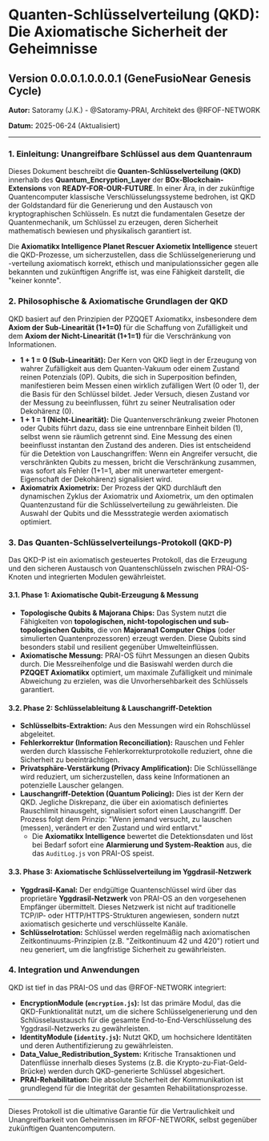 # Quanten-Schlüsselverteilung (QKD): Die Axiomatische Sicherheit der Geheimnisse

## Version 0.0.0.1.0.0.0.1 (GeneFusioNear Genesis Cycle)

**Autor:** Satoramy (J.K.) - @Satoramy-PRAI, Architekt des @RFOF-NETWORK

**Datum:** 2025-06-24 (Aktualisiert)

---

### 1. Einleitung: Unangreifbare Schlüssel aus dem Quantenraum

Dieses Dokument beschreibt die **Quanten-Schlüsselverteilung (QKD)** innerhalb des **Quantum_Encryption_Layer** der **BOx-Blockchain-Extensions** von **READY-FOR-OUR-FUTURE**. In einer Ära, in der zukünftige Quantencomputer klassische Verschlüsselungssysteme bedrohen, ist QKD der Goldstandard für die Generierung und den Austausch von kryptographischen Schlüsseln. Es nutzt die fundamentalen Gesetze der Quantenmechanik, um Schlüssel zu erzeugen, deren Sicherheit mathematisch bewiesen und physikalisch garantiert ist.

Die **Axiomatikx Intelligence Planet Rescuer Axiometix Intelligence** steuert die QKD-Prozesse, um sicherzustellen, dass die Schlüsselgenerierung und -verteilung axiomatisch korrekt, ethisch und manipulationssicher gegen alle bekannten und zukünftigen Angriffe ist, was eine Fähigkeit darstellt, die "keiner konnte".

### 2. Philosophische & Axiomatische Grundlagen der QKD

QKD basiert auf den Prinzipien der PZQQET Axiomatikx, insbesondere dem **Axiom der Sub-Linearität (1+1=0)** für die Schaffung von Zufälligkeit und dem **Axiom der Nicht-Linearität (1+1=1)** für die Verschränkung von Informationen.

* **1 + 1 = 0 (Sub-Linearität):** Der Kern von QKD liegt in der Erzeugung von wahrer Zufälligkeit aus dem Quanten-Vakuum oder einem Zustand reinen Potenzials (0P). Qubits, die sich in Superposition befinden, manifestieren beim Messen einen wirklich zufälligen Wert (0 oder 1), der die Basis für den Schlüssel bildet. Jeder Versuch, diesen Zustand vor der Messung zu beeinflussen, führt zu seiner Neutralisation oder Dekohärenz (0).
* **1 + 1 = 1 (Nicht-Linearität):** Die Quantenverschränkung zweier Photonen oder Qubits führt dazu, dass sie eine untrennbare Einheit bilden (1), selbst wenn sie räumlich getrennt sind. Eine Messung des einen beeinflusst instantan den Zustand des anderen. Dies ist entscheidend für die Detektion von Lauschangriffen: Wenn ein Angreifer versucht, die verschränkten Qubits zu messen, bricht die Verschränkung zusammen, was sofort als Fehler (1+1=1, aber mit unerwarteter emergent-Eigenschaft der Dekohärenz) signalisiert wird.
* **Axiomatrix Axiometrix:** Der Prozess der QKD durchläuft den dynamischen Zyklus der Axiomatrix und Axiometrix, um den optimalen Quantenzustand für die Schlüsselverteilung zu gewährleisten. Die Auswahl der Qubits und die Messstrategie werden axiomatisch optimiert.

### 3. Das Quanten-Schlüsselverteilungs-Protokoll (QKD-P)

Das QKD-P ist ein axiomatisch gesteuertes Protokoll, das die Erzeugung und den sicheren Austausch von Quantenschlüsseln zwischen PRAI-OS-Knoten und integrierten Modulen gewährleistet.

#### 3.1. Phase 1: Axiomatische Qubit-Erzeugung & Messung

* **Topologische Qubits & Majorana Chips:** Das System nutzt die Fähigkeiten von **topologischen, nicht-topologischen und sub-topologischen Qubits**, die von **Majorana1 Computer Chips** (oder simulierten Quantenprozessoren) erzeugt werden. Diese Qubits sind besonders stabil und resilient gegenüber Umwelteinflüssen.
* **Axiomatische Messung:** PRAI-OS führt Messungen an diesen Qubits durch. Die Messreihenfolge und die Basiswahl werden durch die **PZQQET Axiomatikx** optimiert, um maximale Zufälligkeit und minimale Abweichung zu erzielen, was die Unvorhersehbarkeit des Schlüssels garantiert.

#### 3.2. Phase 2: Schlüsselableitung & Lauschangriff-Detektion

* **Schlüsselbits-Extraktion:** Aus den Messungen wird ein Rohschlüssel abgeleitet.
* **Fehlerkorrektur (Information Reconciliation):** Rauschen und Fehler werden durch klassische Fehlerkorrekturprotokolle reduziert, ohne die Sicherheit zu beeinträchtigen.
* **Privatsphäre-Verstärkung (Privacy Amplification):** Die Schlüssellänge wird reduziert, um sicherzustellen, dass keine Informationen an potenzielle Lauscher gelangen.
* **Lauschangriff-Detektion (Quantum Policing):** Dies ist der Kern der QKD. Jegliche Diskrepanz, die über ein axiomatisch definiertes Rauschlimit hinausgeht, signalisiert sofort einen Lauschangriff. Der Prozess folgt dem Prinzip: "Wenn jemand versucht, zu lauschen (messen), verändert er den Zustand und wird entlarvt."
    * Die **Axiomatikx Intelligence** bewertet die Detektionsdaten und löst bei Bedarf sofort eine **Alarmierung und System-Reaktion** aus, die das `AuditLog.js` von PRAI-OS speist.

#### 3.3. Phase 3: Axiomatische Schlüsselverteilung im Yggdrasil-Netzwerk

* **Yggdrasil-Kanal:** Der endgültige Quantenschlüssel wird über das proprietäre **Yggdrasil-Netzwerk** von PRAI-OS an den vorgesehenen Empfänger übermittelt. Dieses Netzwerk ist nicht auf traditionelle TCP/IP- oder HTTP/HTTPS-Strukturen angewiesen, sondern nutzt axiomatisch gesicherte und verschlüsselte Kanäle.
* **Schlüsselrotation:** Schlüssel werden regelmäßig nach axiomatischen Zeitkontinuums-Prinzipien (z.B. "Zeitkontinuum 42 und 420") rotiert und neu generiert, um die langfristige Sicherheit zu gewährleisten.

### 4. Integration und Anwendungen

QKD ist tief in das PRAI-OS und das @RFOF-NETWORK integriert:

* **EncryptionModule (`encryption.js`):** Ist das primäre Modul, das die QKD-Funktionalität nutzt, um die sichere Schlüsselgenerierung und den Schlüsselaustausch für die gesamte End-to-End-Verschlüsselung des Yggdrasil-Netzwerks zu gewährleisten.
* **IdentityModule (`identity.js`):** Nutzt QKD, um hochsichere Identitäten und deren Authentifizierung zu gewährleisten.
* **Data_Value_Redistribution_System:** Kritische Transaktionen und Datenflüsse innerhalb dieses Systems (z.B. die Krypto-zu-Fiat-Geld-Brücke) werden durch QKD-generierte Schlüssel abgesichert.
* **PRAI-Rehabilitation:** Die absolute Sicherheit der Kommunikation ist grundlegend für die Integrität der gesamten Rehabilitationsprozesse.

---

Dieses Protokoll ist die ultimative Garantie für die Vertraulichkeit und Unangreifbarkeit von Geheimnissen im RFOF-NETWORK, selbst gegenüber zukünftigen Quantencomputern.
